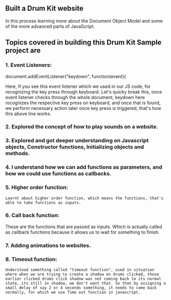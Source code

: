 ## Built a Drum Kit website
In this process learning more about the Document Object Model and some of the more advanced parts of JavaScript.

## Topics covered in building this Drum Kit Sample project are

### 1. Event Listeners:
    
document.addEventListener("keydown", function(event){

Here, If you see this event listener which we used in our JS code, for recognizing the key press through keyboard.
Let's quicky break this, once event listener checks through the whole document, keydown here rocognizes the respective key press on keyboard, and once that is found, we perform necessary action later once key press is triggered, that's how this above line works.

### 2. Explored the concept of how to play sounds on a website.
### 3. Explored and got deeper understanding on Javascript objects, Constructor functions, Initializing objects and methods.
### 4. I understand how we can add functions as parameters, and how we could use functions as callbacks.
### 5. Higher order function:

    Learnt about higher order function, which means the functions, that's able to take functions as inputs.

### 6. Call back function:
These are the functions that are passed as inputs. Which is actually called as callback functions because it allows us to wait for something to finish.

### 7. Adding animations to websites.

### 8. Timeout function:

    Understood something called "timeout function", used in situation where when we are trying to create a shadow on drums clicked, those earlier clicked drums click shadow was not coming back to its normal state, its still in shadow, we don't want that. So that by assigning a small delay of say 2 or 4 seconds something, it needs to come back normally, for which we use Time out function in javascript.